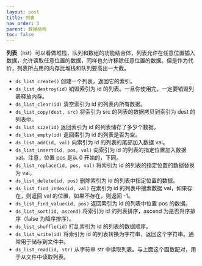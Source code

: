 ```yaml
---
layout: post
title: 列表
nav_order: 3
parent: 数据结构
toc: false
---
```


**列表**（list）可以看做堆栈，队列和数组的功能结合体，列表允许在任意位置插入数据，允许读取任意位置的数据，同样也允许移除任意位置的数据。但是作为代价，列表所占用的内存比堆栈和队列要高出一大截。

* `ds_list_create()` 创建一个列表，返回它的索引。
* `ds_list_destroy(id)` 销毁索引为 id 的列表。一旦你使用完，一定要销毁列表释放内存。
* `ds_list_clear(id)` 清空索引为 id 的列表内所有数据。
* `ds_list_copy(dest, src)` 将索引为 src 的列表的数据拷贝到索引为 dest 的列表中。
* `ds_list_size(id)` 返回索引为 id 的列表储存了多少个数据。
* `ds_list_empty(id)` 返回索引为 id 的列表是否为空。
* `ds_list_add(id, val)` 向索引为 id 的列表的尾部加入数据 val。
* `ds_list_insert(id, pos, val)` 向索引为 id 的列表的指定位置加入数据 val。注意，位置 pos 是从 0 开始的，下同。
* `ds_list_replace(id, pos, val)` 将索引为 id 的列表的指定位置的数据替换为 val。
* `ds_list_delete(id, pos)` 删除索引为 id 的列表中指定位置的数据。
* `ds_list_find_index(id, val)` 在索引为 id 的列表中搜索数据 val，如果存在，则返回 val 的位置，如果不存在，则返回 -1。
* `ds_list_find_value(id, pos)` 返回索引为 id 的列表中位置 pos 的数据。
* `ds_list_sort(id, ascend)` 将索引为 id 的列表排序，ascend 为是否升序排序（false 为降序排序）。
* `ds_list_shuffle(id)` 打乱索引为 id 的列表的数据顺序。
* `ds_list_write(id)` 将索引为 id 的列表转换为字符串，返回这个字符串。通常用于储存到文件中。
* `ds_list_read(id, str)` 从字符串 str 中读取列表。与上面这个函数配对，用于从文件中读取列表。
